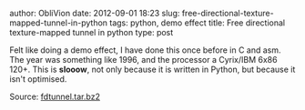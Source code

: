 author: ObliVion
date: 2012-09-01 18:23
slug: free-directional-texture-mapped-tunnel-in-python
tags: python, demo effect
title: Free directional texture-mapped tunnel in python
type: post


Felt like doing a demo effect, I have done this once before in C and
asm. The year was something like 1996, and the processor a Cyrix/IBM
6x86 120+. This is **slooow**, not only because it is written in Python,
but because it isn't optimised.

Source: [fdtunnel.tar.bz2]($LOCALURL/fdtunnel.tar.bz2)
